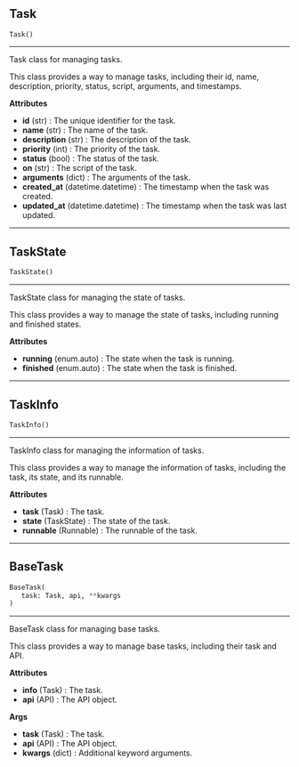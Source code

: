 #


## Task
```python 
Task()
```


---
Task class for managing tasks.

This class provides a way to manage tasks, including their id, name, description, priority, status, script, arguments, and timestamps.


**Attributes**

* **id** (str) : The unique identifier for the task.
* **name** (str) : The name of the task.
* **description** (str) : The description of the task.
* **priority** (int) : The priority of the task.
* **status** (bool) : The status of the task.
* **on** (str) : The script of the task.
* **arguments** (dict) : The arguments of the task.
* **created_at** (datetime.datetime) : The timestamp when the task was created.
* **updated_at** (datetime.datetime) : The timestamp when the task was last updated.


----


## TaskState
```python 
TaskState()
```


---
TaskState class for managing the state of tasks.

This class provides a way to manage the state of tasks, including running and finished states.


**Attributes**

* **running** (enum.auto) : The state when the task is running.
* **finished** (enum.auto) : The state when the task is finished.


----


## TaskInfo
```python 
TaskInfo()
```


---
TaskInfo class for managing the information of tasks.

This class provides a way to manage the information of tasks, including the task, its state, and its runnable.


**Attributes**

* **task** (Task) : The task.
* **state** (TaskState) : The state of the task.
* **runnable** (Runnable) : The runnable of the task.


----


## BaseTask
```python 
BaseTask(
   task: Task, api, **kwargs
)
```


---
BaseTask class for managing base tasks.

This class provides a way to manage base tasks, including their task and API.


**Attributes**

* **info** (Task) : The task.
* **api** (API) : The API object.


**Args**

* **task** (Task) : The task.
* **api** (API) : The API object.
* **kwargs** (dict) : Additional keyword arguments.

